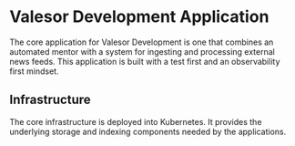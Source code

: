 # Valesor Development Application

The core application for Valesor Development is one that combines an automated mentor with a system for ingesting and 
processing external news feeds. This application is built with a test first and an observability first mindset.

## Infrastructure

The core infrastructure is deployed into Kubernetes. It provides the underlying storage and indexing components needed by the applications.
